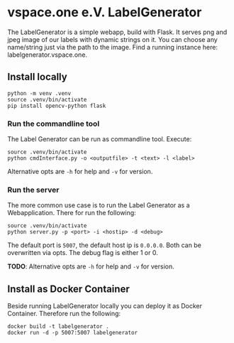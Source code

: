 # vspace.one e.V. LabelGenerator
The LabelGenerator is a simple webapp, build with Flask. It serves png and jpeg image of our labels with dynamic strings on it. You can choose any name/string just via the path to the image. Find a running instance here: labelgenerator.vspace.one. 

## Install locally
```
python -m venv .venv
source .venv/bin/activate
pip install opencv-python flask
```

### Run the commandline tool
The Label Generator can be run as commandline tool. Execute:
```
source .venv/bin/activate
python cmdInterface.py -o <outputfile> -t <text> -l <label>
```
Alternative opts are `-h` for help and `-v` for version.

### Run the server
The more common use case is to run the Label Generator as a Webapplication. There for run the following:
```
source .venv/bin/activate
python server.py -p <port> -i <hostip> -d <debug>
```
The default port is `5007`, the default host ip is `0.0.0.0`. Both can be overwritten via opts. The debug flag is either 1 or 0. 

**TODO**: Alternative opts are `-h` for help and `-v` for version.

## Install as Docker Container
Beside running LabelGenerator locally you can deploy it as Docker Container. Therefore run the following:
```
docker build -t labelgenerator .
docker run -d -p 5007:5007 labelgenerator
```

